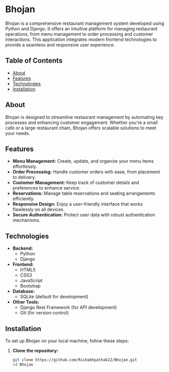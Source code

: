 # Bhojan

Bhojan is a comprehensive restaurant management system developed using Python and Django. It offers an intuitive platform for managing restaurant operations, from menu management to order processing and customer interactions. This application integrates modern frontend technologies to provide a seamless and responsive user experience.

## Table of Contents

- [About](#about)
- [Features](#features)
- [Technologies](#technologies)
- [Installation](#installation)

## About

Bhojan is designed to streamline restaurant management by automating key processes and enhancing customer engagement. Whether you're a small cafe or a large restaurant chain, Bhojan offers scalable solutions to meet your needs.

## Features

- **Menu Management:** Create, update, and organize your menu items effortlessly.
- **Order Processing:** Handle customer orders with ease, from placement to delivery.
- **Customer Management:** Keep track of customer details and preferences to enhance service.
- **Reservations:** Manage table reservations and seating arrangements efficiently.
- **Responsive Design:** Enjoy a user-friendly interface that works flawlessly on all devices.
- **Secure Authentication:** Protect user data with robust authentication mechanisms.

## Technologies

- **Backend:**
  - Python
  - Django
- **Frontend:**
  - HTML5
  - CSS3
  - JavaScript
  - Bootstrap
- **Database:**
  - SQLite (default for development)
- **Other Tools:**
  - Django Rest Framework (for API development)
  - Git (for version control)

## Installation

To set up Bhojan on your local machine, follow these steps:

1. **Clone the repository:**
   ```bash
   git clone https://github.com/Rishabhpathak22/Bhojan.git
   cd Bhojan
